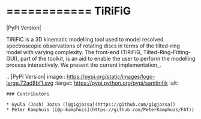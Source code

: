 ============
TiRiFiG
============

|PyPI Version|

TiRiFiC is a 3D kinematic modelling tool used to model resolved spectroscopic
observations of rotating discs in terms of the tilted-ring model with varying complexity.
The front-end (TiRiFiG, Tilted-Ring-Fitting-GUI), part of the toolkit, is an aid to
enable the user to perform the modelling process interactively. We present the current
implementation_.

.. |PyPI Version| image:: https://pypi.org/static/images/logo-large.72ad8bf1.svg
                  :target: https://pypi.python.org/pypi/samtirifik
                  :alt:

```
### Contributors

* Gyula (Josh) Jozsa ([@gigjozsa](https://github.com/gigjozsa))
* Peter Kamphuis ([@p-kamphuis](https://github.com/PeterKamphuis/FAT))
